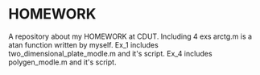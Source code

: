 # HOMEWORK
A repository about my HOMEWORK at CDUT.
Including 4 exs 
arctg.m is a atan function written by myself.
Ex_1 includes two_dimensional_plate_modle.m and it's script.
Ex_4 includes polygen_modle.m and it's script.
